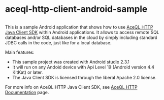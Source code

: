 # aceql-http-client-android-sample
<img src="https://www.aceql.com/favicon.png" alt=""/>

This is a sample Android application that shows how to use <a href="https://github.com/kawansoft/aceql-http-client-sdk">AceQL HTTP Java Client SDK</a> within Android applications.
It allows to access remote SQL databases and/or SQL databases in the cloud by simply including standard JDBC calls in the code, just like for a local database.

Main features:

* This sample project was created with Android studio 2.3.1
* It will run on any Andoid device with Api Level 19 (Android version 4.4 KitKat) or later.
* The Java Client SDK is licensed through the liberal Apache 2.0 license.

For more info on AceQL HTTP Java Client SDK, see <a href="https://www.aceql.com/documentation">AceQL HTTP Documentation</a> page.



